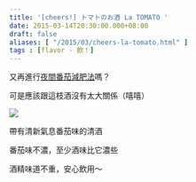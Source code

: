 ```yaml
---
title: '[cheers!] トマトのお酒 La TOMATO '
date: 2015-03-14T20:30:00.000+08:00
draft: false
aliases: [ "/2015/03/cheers-la-tomato.html" ]
tags : [flavor - 飲！]
---
```


又再進行[夜間番茄減肥法](http://www.hidie.net/2013/12/blog-post_82.html)嗎？

可是應該跟這枝酒沒有太大關係（嘻嘻）

[![](https://farm8.staticflickr.com/7420/9756117501_5b36951f6a_z.jpg)](https://farm8.staticflickr.com/7420/9756117501_5b36951f6a_z.jpg)

帶有清新氣息番茄味的清酒

番茄味不濃，至少酒味比它濃些

酒精味道不重，安心飲用～
